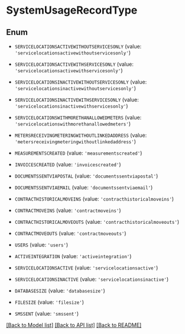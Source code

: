 # SystemUsageRecordType


## Enum

* `SERVICELOCATIONSACTIVEWITHOUTSERVICESONLY` (value: `'servicelocationsactivewithoutservicesonly'`)

* `SERVICELOCATIONSACTIVEWITHSERVICESONLY` (value: `'servicelocationsactivewithservicesonly'`)

* `SERVICELOCATIONSINACTIVEWITHOUTSERVICESONLY` (value: `'servicelocationsinactivewithoutservicesonly'`)

* `SERVICELOCATIONSINACTIVEWITHSERVICESONLY` (value: `'servicelocationsinactivewithservicesonly'`)

* `SERVICELOCATIONSWITHMORETHANALLOWEDMETERS` (value: `'servicelocationswithmorethanallowedmeters'`)

* `METERSRECEIVINGMETERINGWITHOUTLINKEDADDRESS` (value: `'metersreceivingmeteringwithoutlinkedaddress'`)

* `MEASUREMENTSCREATED` (value: `'measurementscreated'`)

* `INVOICESCREATED` (value: `'invoicescreated'`)

* `DOCUMENTSSENTVIAPOSTAL` (value: `'documentssentviapostal'`)

* `DOCUMENTSSENTVIAEMAIL` (value: `'documentssentviaemail'`)

* `CONTRACTHISTORICALMOVEINS` (value: `'contracthistoricalmoveins'`)

* `CONTRACTMOVEINS` (value: `'contractmoveins'`)

* `CONTRACTHISTORICALMOVEOUTS` (value: `'contracthistoricalmoveouts'`)

* `CONTRACTMOVEOUTS` (value: `'contractmoveouts'`)

* `USERS` (value: `'users'`)

* `ACTIVEINTEGRATION` (value: `'activeintegration'`)

* `SERVICELOCATIONSACTIVE` (value: `'servicelocationsactive'`)

* `SERVICELOCATIONSINACTIVE` (value: `'servicelocationsinactive'`)

* `DATABASESIZE` (value: `'databasesize'`)

* `FILESIZE` (value: `'filesize'`)

* `SMSSENT` (value: `'smssent'`)

[[Back to Model list]](../README.md#documentation-for-models) [[Back to API list]](../README.md#documentation-for-api-endpoints) [[Back to README]](../README.md)


